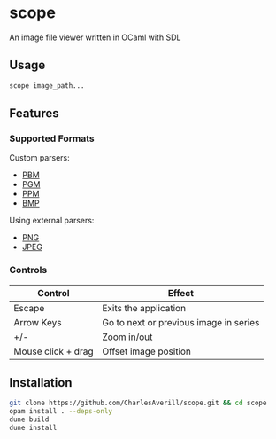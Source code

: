 # scope

An image file viewer written in OCaml with SDL

## Usage

```bash
scope image_path...
```

## Features

### Supported Formats

Custom parsers:
- [PBM](lib/formats/netpbm/pbm.ml)
- [PGM](lib/formats/netpbm/pgm.ml)
- [PPM](lib/formats/netpbm/ppm.ml)
- [BMP](lib/formats/bmp.ml)

Using external parsers:
- [PNG](lib/formats/extern/sdl_img.ml)
- [JPEG](lib/formats/extern/sdl_img.ml)

### Controls

| Control | Effect |
| --- | --- |
| Escape | Exits the application |
| Arrow Keys | Go to next or previous image in series |
| +/- | Zoom in/out |
| Mouse click + drag | Offset image position |

## Installation

```bash
git clone https://github.com/CharlesAverill/scope.git && cd scope
opam install . --deps-only
dune build
dune install
```
